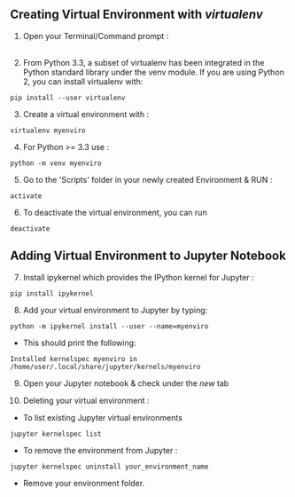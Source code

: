 ## Creating Virtual Environment with _virtualenv_



1. Open your Terminal/Command prompt :<br><br>

2. From Python 3.3, a subset of virtualenv has been integrated in the Python standard library under the venv module. If you are using Python 2, you can install virtualenv with:
```
pip install --user virtualenv
```
3. Create a virtual environment with :
```
virtualenv myenviro
```
4. For Python >= 3.3 use :
```
python -m venv myenviro
```


5. Go to the 'Scripts' folder in your newly created Environment & RUN :<br>

```
activate
```
6. To deactivate the virtual environment, you can run 
```
deactivate
```



## Adding Virtual Environment to Jupyter Notebook

7. Install ipykernel which provides the IPython kernel for Jupyter : 
```
pip install ipykernel
```

8.  Add your virtual environment to Jupyter by typing:
```
python -m ipykernel install --user --name=myenviro
```

 - This should print the following:
```
Installed kernelspec myenviro in /home/user/.local/share/jupyter/kernels/myenviro
```

9.  Open your Jupyter notebook & check under the _new_ tab

10. Deleting your virtual environment :
- To list existing Jupyter virtual environments
```
jupyter kernelspec list
```
- To remove the environment from Jupyter : 

```
jupyter kernelspec uninstall your_environment_name
```
- Remove your environment folder.